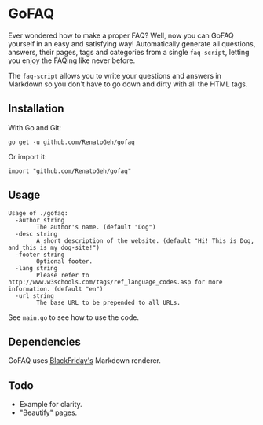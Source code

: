 # GoFAQ

Ever wondered how to make a proper FAQ? Well, now you can GoFAQ yourself
in an easy and satisfying way! Automatically generate all questions,
answers, their pages, tags and categories from a single `faq-script`,
letting you enjoy the FAQing like never before.

The `faq-script` allows you to write your questions and answers in
Markdown so you don't have to go down and dirty with all the HTML tags.

## Installation

With Go and Git:

```
go get -u github.com/RenatoGeh/gofaq
```

Or import it:

```
import "github.com/RenatoGeh/gofaq"
```

## Usage

```
Usage of ./gofaq:
  -author string
        The author's name. (default "Dog")
  -desc string
        A short description of the website. (default "Hi! This is Dog, and this is my dog-site!")
  -footer string
        Optional footer.
  -lang string
        Please refer to http://www.w3schools.com/tags/ref_language_codes.asp for more information. (default "en")
  -url string
        The base URL to be prepended to all URLs.
```

See `main.go` to see how to use the code.

## Dependencies

GoFAQ uses [BlackFriday's](https://github.com/russross/blackfriday) Markdown renderer.

## Todo

- Example for clarity.
- "Beautify" pages.

